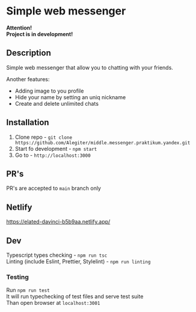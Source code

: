 # Simple web messenger

**Attention!**<br>
**Project is in development!**

## Description

Simple web messenger that allow you to chatting with your friends.

Another features:<br>
* Adding image to you profile
* Hide your name by setting an uniq nickname
* Create and delete unlimited chats


## Installation

1. Clone repo -
`
git clone https://github.com/Alegiter/middle.messenger.praktikum.yandex.git
`
2. Start fo development -
`
npm start
`
3. Go to - `http://localhost:3000`

## PR's

PR's are accepted to `main` branch only

## Netlify

https://elated-davinci-b5b9aa.netlify.app/

## Dev

Typescript types checking - `npm run tsc` <br>
Linting (include Eslint, Prettier, Stylelint) - `npm run linting`  <br>

### Testing

Run `npm run test`<br>
It will run typechecking of test files and serve test suite<br> 
Than open browser at `localhost:3001`<br>
